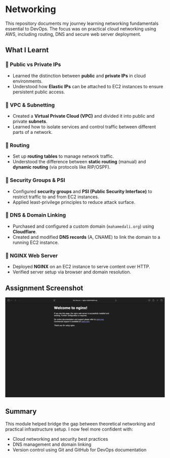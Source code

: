 # Networking

This repository documents my journey learning networking fundamentals essential to DevOps. The focus was on practical cloud networking using AWS, including routing, DNS and secure web server deployment.

## What I Learnt

### 🔹 Public vs Private IPs
- Learned the distinction between **public** and **private IPs** in cloud environments.
- Understood how **Elastic IPs** can be attached to EC2 instances to ensure persistent public access.

### 🔹 VPC & Subnetting
- Created a **Virtual Private Cloud (VPC)** and divided it into public and private **subnets**.
- Learned how to isolate services and control traffic between different parts of a network.

### 🔹 Routing
- Set up **routing tables** to manage network traffic.
- Understood the difference between **static routing** (manual) and **dynamic routing** (via protocols like RIP/OSPF).

### 🔹 Security Groups & PSI
- Configured **security groups** and **PSI (Public Security Interface)** to restrict traffic to and from EC2 instances.
- Applied least-privilege principles to reduce attack surface.

### 🔹 DNS & Domain Linking
- Purchased and configured a custom domain (`mahamedali.org`) using **Cloudflare**.
- Created and modified **DNS records** (A, CNAME) to link the domain to a running EC2 instance.

### 🔹 NGINX Web Server
- Deployed **NGINX** on an EC2 instance to serve content over HTTP.
- Verified server setup via browser and domain resolution.

## Assignment Screenshot

![Assignment Screenshot](./netowrking_assignment.png)

## Summary

This module helped bridge the gap between theoretical networking and practical infrastructure setup. I now feel more confident with:
- Cloud networking and security best practices
- DNS management and domain linking
- Version control using Git and GitHub for DevOps documentation
